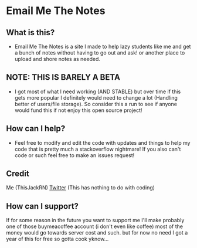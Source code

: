 # Email Me The Notes
##  What is this?

 - Email Me The Notes is a site I made to help lazy students like me and get a bunch of notes without having to go out and ask! or another place to upload and shore notes as needed.

## NOTE: THIS IS BARELY A BETA

 - I got most of what I need working (AND STABLE) but over time if this gets more popular I definitely would need to change a lot (Handling better of users/file storage). So consider this a run to see if anyone would fund this if not enjoy this open source project! 

 
## How can I help?
 - Feel free to modify and edit the code with updates and things to help my code that is pretty much a stackoverflow nightmare! If you also can't code or such feel free to make an issues request!

## Credit
Me (ThisJackRN)
[Twitter](https://x.com/ThisJackRN) (This has nothing to do with coding)

## How can I support?

If for some reason in the future you want to support me I'll make probably one of those buymeacoffee account (i don't even like coffee) most of the money would go towards server cost and such. but for now no need I got a year of this for free so gotta cook yknow...
